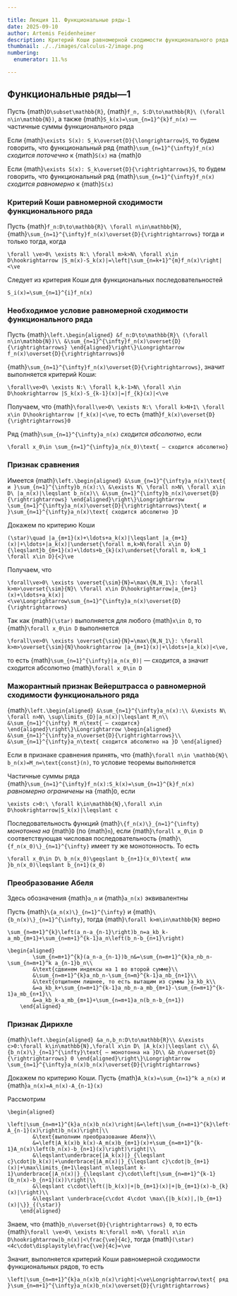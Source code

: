 ```yaml
---

title: Лекция 11. Функциональные ряды-1
date: 2025-09-10
author: Artemis Feidenheimer
description: Критерий Коши равномерной сходимости функционального ряда. Необходимое условие равномерной сходимости функционального ряда. Признак сравнения. Мажорантный признак Вейерштрасса о равномерной сходимости функционального ряда. Преобразование Абеля. Признак Дирихле
thumbnail: ./../images/calculus-2/image.png
numbering:
  enumerator: 11.%s

---
```


## Функциональные ряды—1

Пусть {math}`D\subset\mathbb{R}`, {math}`f_n, S:D\to\mathbb{R}\ (\forall n\in\mathbb{N})`, а также {math}`S_k(x)=\sum_{n=1}^{k}f_n(x)` — частичные суммы функционального ряда

Если {math}`\exists S(x): S_k\overset{D}{\longrightarrow}S`, то будем говорить, что функциональный ряд {math}`\sum_{n=1}^{\infty}f_n(x)` *сходится поточечно* к {math}`S(x)` на {math}`D`

Если {math}`\exists S(x): S_k\overset{D}{\rightrightarrows}S`, то будем говорить, что функциональный ряд {math}`\sum_{n=1}^{\infty}f_n(x)` *сходится равномерно* к {math}`S(x)`

### Критерий Коши равномерной сходимости функционального ряда

Пусть {math}`f_n:D\to\mathbb{R}\ \forall n\in\mathbb{N}`, {math}`\sum_{n=1}^{\infty}f_n(x)\overset{D}{\rightrightarrows}` тогда и только тогда, когда

```{math}
\forall \ve>0\ \exists N:\ \forall m>k>N\ \forall x\in D\hookrightarrow |S_m(x)-S_k(x)|=\left|\sum_{n=k+1}^{m}f_n(x)\right|<\ve
```

Следует из критерия Коши для функциональных последовательностей

```{math}
S_i(x)=\sum_{n=1}^{i}f_n(x)
```

### Необходимое условие равномерной сходимости функционального ряда

Пусть {math}`\left.\begin{aligned}
   &f_n:D\to\mathbb{R}\ (\forall n\in\mathbb{N})\\
   &\sum_{n=1}^{\infty}f_n(x)\overset{D}{\rightrightarrows}
\end{aligned}\right\}\Longrightarrow f_n(x)\overset{D}{\rightrightarrows}0`

{math}`\sum_{n=1}^{\infty}f_n(x)\overset{D}{\rightrightarrows}`, значит выполняется критерий Коши:

```{math}
\forall\ve>0\ \exists N:\ \forall k,k-1>N\ \forall x\in D\hookrightarrow |S_k(x)-S_{k-1}(x)|=|f_{k}(x)|<\ve
```

Получаем, что {math}`\forall\ve>0\ \exists N:\ \forall k>N+1\ \forall x\in D\hookrightarrow |f_k(x)|<\ve`, то есть {math}`f_k(x)\overset{D}{\rightrightarrows}0`

Ряд {math}`\sum_{n=1}^{\infty}a_n(x)` *сходится абсолютно*, если

```{math}
\forall x_0\in \sum_{n=1}^{\infty}a_n(x_0)\text{ — сходится абсолютно}
```

### Признак сравнения

Имеется {math}`\left.\begin{aligned}
    &\sum_{n=1}^{\infty}a_n(x)\text{ и }\sum_{n=1}^{\infty}b_n(x):\\
    &\exists N\ \forall n>N\ \forall x\in D\ |a_n(x)|\leqslant b_n(x)\\
    &\sum_{n=1}^{\infty}b_n(x)\overset{D}{\rightrightarrows}
\end{aligned}\right\}\Longrightarrow \sum_{n=1}^{\infty}a_n(x)\overset{D}{\rightrightarrows}\text{ и }\sum_{n=1}^{\infty}a_n(x)\text{ сходится абсолютно }D`

Докажем по критерию Коши

```{math}
(\star)\quad |a_{m+1}(x)+\ldots+a_k(x)|\leqslant |a_{m+1}(x)|+\ldots+|a_k(x)|\underset{\forall m,k>N\forall x\in D}{\leqslant}b_{m+1}(x)+\ldots+b_{k}(x)\underset{\forall m, k>N_1 \forall x\in D}{<}\ve
```

Получаем, что

```{math}
\forall\ve>0\ \exists \overset{\sim}{N}=\max\{N,N_1\}: \forall k>m>\overset{\sim}{N}\ \forall x\in D\hookrightarrow|a_{m+1}(x)+\ldots+a_k(x)|<\ve\Longrightarrow\sum_{n=1}^{\infty}a_n(x)\overset{D}{\rightrightarrows}
```

Так как {math}`(\star)` выполняется для любого {math}`x\in D`, то {math}`\forall x_0\in D` выполняется

```{math}
\forall\ve>0\ \exists \overset{\sim}{N}=\max\{N,N_1\}: \forall k>m>\overset{\sim}{N}\hookrightarrow |a_{m+1}(x)|+\ldots+|a_k(x)|<\ve,
```

то есть {math}`\sum_{n=1}^{\infty}|a_n(x_0)|` — сходится, а значит сходится абсолютно {math}`\forall x_0\in D`

### Мажорантный признак Вейерштрасса о равномерной сходимости функционального ряда

{math}`\left.\begin{aligned}
    &\sum_{n=1}^{\infty}a_n(x):\\
    &\exists N\ \forall n>N\ \sup\limits_{D}|a_n(x)|\leqslant M_n\\
    &\sum_{n=1}^{\infty} M_n\text{ — сходится}
\end{aligned}\right\}\Longrightarrow \begin{aligned}
    &\sum_{n=1}^{\infty}a_n\overset{D}{\rightrightarrows}\\
    &\sum_{n=1}^{\infty}a_n\text{ сходится абсолютно на }D
\end{aligned}`

Если в признаке сравнения принять, что {math}`\forall n\in \mathbb{N}\ b_n(x)=M_n=\text{const}(n)`, то условие теоремы выполняется

Частичные суммы ряда {math}`\sum_{n=1}^{\infty}f_n(x):S_k(x)=\sum_{n=1}^{k}f_n(x)` *равномерно ограничены* на {math}`D`, если

```{math}
\exists c>0:\ \forall k\in\mathbb{N},\forall x\in D\hookrightarrow|S_k(x)|\leqslant c
```

Последовательность функций {math}`\{f_n(x)\}_{n=1}^{\infty}` *монотонна на* {math}`D` (по {math}`n`), если {math}`\forall x_0\in D` соответствующая числовая последовательность {math}`\{f_n(x_0)\}_{n=1}^{\infty}` имеет ту же монотонность. То есть

```{math}
\forall x_0\in D\ b_n(x_0)\geqslant b_{n+1}(x_0)\text{ или }b_n(x_0)\leqslant b_{n+1}(x_0)
```

### Преобразование Абеля

Здесь обозначения {math}`a_n` и {math}`a_n(x)` эквивалентны

Пусть {math}`\{a_n(x)\}_{n=1}^{\infty}` и {math}`\{b_n(x)\}_{n=1}^{\infty}`, тогда {math}`\forall k>m\in\mathbb{N}` верно

```{math}
\sum_{n=m+1}^{k}\left(a_n-a_{n-1}\right)b_n=a_kb_k-a_mb_{m+1}+\sum_{n=m+1}^{k-1}a_n\left(b_n-b_{n+1}\right)
```

```{math}
\begin{aligned}
        \sum_{n=m+1}^{k}(a_n-a_{n-1})b_n&=\sum_{n=m+1}^{k}a_nb_n-\sum_{n=m+1}^k a_{n-1}b_n\\
        &\text{сдвинем индексы на 1 во второй сумме}\\
        &\sum_{n=m+1}^{k}a_nb_n-\sum_{n=m}^{k-1}a_nb_{n+1}\\
        &\text{отщипнем лишнее, то есть вытащим из суммы }a_kb_k\\
        &=a_kb_k+\sum_{n=m+1}^{k-1}a_nb_n-a_mb_{m+1}-\sum_{n=m+1}^{k-1}a_mb_{n+1}\\
        &=a_kb_k-a_mb_{m+1}+\sum_{n=m+1}a_n(b_n-b_{n+1})
    \end{aligned}
```

### Признак Дирихле

{math}`\left.\begin{aligned}
    &a_n,b_n:D\to\mathbb{R}\\
    &\exists c>0:\forall k\in\mathbb{N},\forall x\in D\ |A_k(x)|\leqslant c\\
    &\{b_n(x)\}_{n=1}^{\infty}\text{ — монотонна на }D\\
    &b_n\overset{D}{\rightrightarrows} 0
\end{aligned}\right\}\Longrightarrow \sum_{n=1}^{\infty}a_n(x)b_n(x)\overset{D}{\rightrightarrows}`

Докажем по критерию Коши. Пусть {math}`A_k(x)=\sum_{n=1}^k a_n(x)` и {math}`a_n(x)=A_n(x)-A_{n-1}(x)`

Рассмотрим

```{math}
\begin{aligned}
        \left|\sum_{n=m+1}^{k}a_n(x)b_n(x)\right|&=\left|\sum_{n=m+1}^{k}\left(A_n(x)-A_{n-1}(x)\right)b_n(x)\right|\\
        &\text{выполним преобразование Абеля}\\
        &=\left|A_k(x)b_k(x)-A_m(x)b_{m+1}(x)+\sum_{n=m+1}^{k-1}A_n(x)\left(b_n(x)-b_{n+1}(x)\right)\right|\\
        &\leqslant\underbrace{|A_k(x)|}_{\leqslant c}\cdot|b_k(x)|+\underbrace{|A_m(x)|}_{\leqslant c}\cdot|b_{m+1}(x)|+\max\limits_{m+1\leqslant n\leqslant k-1}\underbrace{|A_n(x)|}_{\leqslant c}\cdot\left|\sum_{n=m+1}^{k-1}(b_n(x)-b_{n+1}(x))\right|\\
        &\leqslant c\cdot\left(|b_k(x)|+|b_{m+1}(x)|+|b_{m+1}(x)-b_{k}(x)|\right)\\
        &\leqslant \underbrace{c\cdot 4\cdot \max\{|b_k(x)|,|b_{m+1}(x)|\}}_{(\star)}
    \end{aligned}
```

Знаем, что {math}`b_n\overset{D}{\rightrightarrows} 0`, то есть {math}`\forall \ve>0\ \exists N:\forall n>N\ \forall x\in D\hookrightarrow|b_n(x)|<\frac{\ve}{4c}`, тогда {math}`(\star)<4c\cdot\displaystyle\frac{\ve}{4c}=\ve`

Значит, выполняется критерий Коши равномерной сходимости функциональных рядов, то есть

```{math}
\left|\sum_{n=m+1}^{k}a_n(x)b_n(x)\right|<\ve\Longrightarrow\text{ ряд }\sum_{n=m+1}^{\infty}a_n(x)b_n(x)\overset{D}{\rightrightarrows}
```